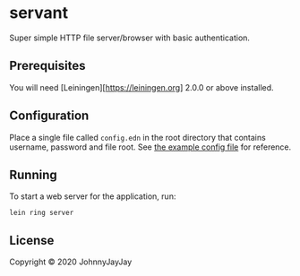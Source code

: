 # servant

Super simple HTTP file server/browser with basic authentication.

## Prerequisites

You will need [Leiningen][https://leiningen.org] 2.0.0 or above installed.

## Configuration

Place a single file called `config.edn` in the root directory that contains username, password and file root.
See [the example config file](./config.edn.example) for reference.

## Running

To start a web server for the application, run:

    lein ring server

## License

Copyright © 2020 JohnnyJayJay
